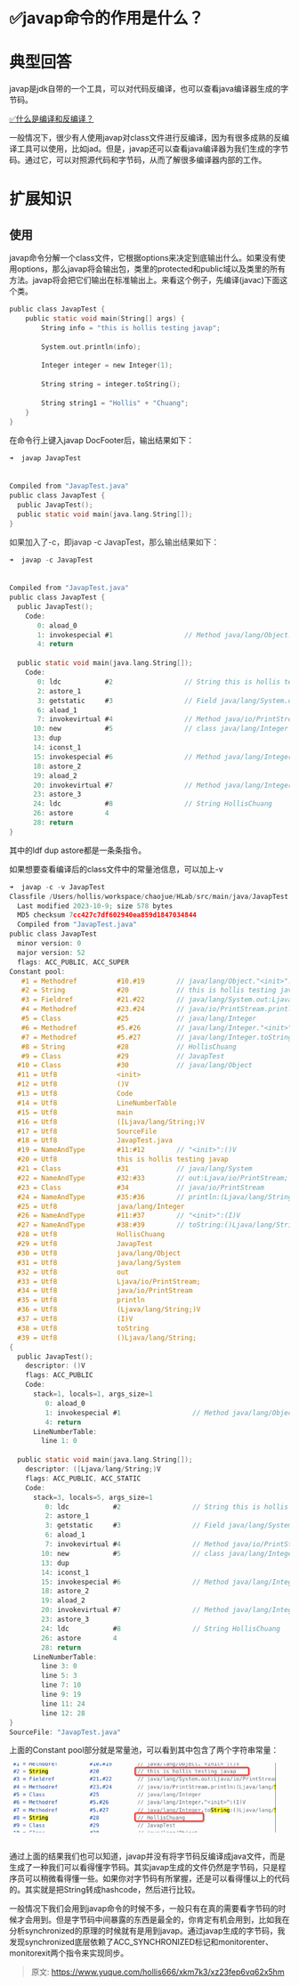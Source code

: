 # ✅javap命令的作用是什么？

# 典型回答


javap是jdk自带的一个工具，可以对代码反编译，也可以查看java编译器生成的字节码。



[✅什么是编译和反编译？](https://www.yuque.com/hollis666/xkm7k3/gpd672xz0sx2qyyh)



一般情况下，很少有人使用javap对class文件进行反编译，因为有很多成熟的反编译工具可以使用，比如jad。但是，javap还可以查看java编译器为我们生成的字节码。通过它，可以对照源代码和字节码，从而了解很多编译器内部的工作。



# 扩展知识


## 使用


javap命令分解一个class文件，它根据options来决定到底输出什么。如果没有使用options，那么javap将会输出包，类里的protected和public域以及类里的所有方法。javap将会把它们输出在标准输出上。来看这个例子，先编译(javac)下面这个类。



```c
public class JavapTest {
    public static void main(String[] args) {
        String info = "this is hollis testing javap";

        System.out.println(info);

        Integer integer = new Integer(1);

        String string = integer.toString();

        String string1 = "Hollis" + "Chuang";
    }
}

```



在命令行上键入javap DocFooter后，输出结果如下：



```c
➜  javap JavapTest 


Compiled from "JavapTest.java"
public class JavapTest {
  public JavapTest();
  public static void main(java.lang.String[]);
}

```



<font style="color:rgb(51, 51, 51);">如果加入了-c，即javap -c JavapTest，那么输出结果如下：</font>

<font style="color:rgb(51, 51, 51);"></font>

```c
➜  javap -c JavapTest


Compiled from "JavapTest.java"
public class JavapTest {
  public JavapTest();
    Code:
       0: aload_0
       1: invokespecial #1                  // Method java/lang/Object."<init>":()V
       4: return

  public static void main(java.lang.String[]);
    Code:
       0: ldc           #2                  // String this is hollis testing javap
       2: astore_1
       3: getstatic     #3                  // Field java/lang/System.out:Ljava/io/PrintStream;
       6: aload_1
       7: invokevirtual #4                  // Method java/io/PrintStream.println:(Ljava/lang/String;)V
      10: new           #5                  // class java/lang/Integer
      13: dup
      14: iconst_1
      15: invokespecial #6                  // Method java/lang/Integer."<init>":(I)V
      18: astore_2
      19: aload_2
      20: invokevirtual #7                  // Method java/lang/Integer.toString:()Ljava/lang/String;
      23: astore_3
      24: ldc           #8                  // String HollisChuang
      26: astore        4
      28: return
}

```



其中的ldf dup astore都是一条条指令。



如果想要查看编译后的class文件中的常量池信息，可以加上-v



```c
➜  javap -c -v JavapTest
Classfile /Users/hollis/workspace/chaojue/HLab/src/main/java/JavapTest.class
  Last modified 2023-10-9; size 578 bytes
  MD5 checksum 7cc427c7df602940ea859d1847034844
  Compiled from "JavapTest.java"
public class JavapTest
  minor version: 0
  major version: 52
  flags: ACC_PUBLIC, ACC_SUPER
Constant pool:
   #1 = Methodref          #10.#19        // java/lang/Object."<init>":()V
   #2 = String             #20            // this is hollis testing javap
   #3 = Fieldref           #21.#22        // java/lang/System.out:Ljava/io/PrintStream;
   #4 = Methodref          #23.#24        // java/io/PrintStream.println:(Ljava/lang/String;)V
   #5 = Class              #25            // java/lang/Integer
   #6 = Methodref          #5.#26         // java/lang/Integer."<init>":(I)V
   #7 = Methodref          #5.#27         // java/lang/Integer.toString:()Ljava/lang/String;
   #8 = String             #28            // HollisChuang
   #9 = Class              #29            // JavapTest
  #10 = Class              #30            // java/lang/Object
  #11 = Utf8               <init>
  #12 = Utf8               ()V
  #13 = Utf8               Code
  #14 = Utf8               LineNumberTable
  #15 = Utf8               main
  #16 = Utf8               ([Ljava/lang/String;)V
  #17 = Utf8               SourceFile
  #18 = Utf8               JavapTest.java
  #19 = NameAndType        #11:#12        // "<init>":()V
  #20 = Utf8               this is hollis testing javap
  #21 = Class              #31            // java/lang/System
  #22 = NameAndType        #32:#33        // out:Ljava/io/PrintStream;
  #23 = Class              #34            // java/io/PrintStream
  #24 = NameAndType        #35:#36        // println:(Ljava/lang/String;)V
  #25 = Utf8               java/lang/Integer
  #26 = NameAndType        #11:#37        // "<init>":(I)V
  #27 = NameAndType        #38:#39        // toString:()Ljava/lang/String;
  #28 = Utf8               HollisChuang
  #29 = Utf8               JavapTest
  #30 = Utf8               java/lang/Object
  #31 = Utf8               java/lang/System
  #32 = Utf8               out
  #33 = Utf8               Ljava/io/PrintStream;
  #34 = Utf8               java/io/PrintStream
  #35 = Utf8               println
  #36 = Utf8               (Ljava/lang/String;)V
  #37 = Utf8               (I)V
  #38 = Utf8               toString
  #39 = Utf8               ()Ljava/lang/String;
{
  public JavapTest();
    descriptor: ()V
    flags: ACC_PUBLIC
    Code:
      stack=1, locals=1, args_size=1
         0: aload_0
         1: invokespecial #1                  // Method java/lang/Object."<init>":()V
         4: return
      LineNumberTable:
        line 1: 0

  public static void main(java.lang.String[]);
    descriptor: ([Ljava/lang/String;)V
    flags: ACC_PUBLIC, ACC_STATIC
    Code:
      stack=3, locals=5, args_size=1
         0: ldc           #2                  // String this is hollis testing javap
         2: astore_1
         3: getstatic     #3                  // Field java/lang/System.out:Ljava/io/PrintStream;
         6: aload_1
         7: invokevirtual #4                  // Method java/io/PrintStream.println:(Ljava/lang/String;)V
        10: new           #5                  // class java/lang/Integer
        13: dup
        14: iconst_1
        15: invokespecial #6                  // Method java/lang/Integer."<init>":(I)V
        18: astore_2
        19: aload_2
        20: invokevirtual #7                  // Method java/lang/Integer.toString:()Ljava/lang/String;
        23: astore_3
        24: ldc           #8                  // String HollisChuang
        26: astore        4
        28: return
      LineNumberTable:
        line 3: 0
        line 5: 3
        line 7: 10
        line 9: 19
        line 11: 24
        line 12: 28
}
SourceFile: "JavapTest.java"

```



上面的Constant pool部分就是常量池，可以看到其中包含了两个字符串常量：



![1696857383822-11f7a85a-c60c-4b2c-ae3c-d6939ca957d2.png](./img/NWzOh9knluIUkQrf/1696857383822-11f7a85a-c60c-4b2c-ae3c-d6939ca957d2-828054.png)



## 


通过上面的结果我们也可以知道，javap并没有将字节码反编译成java文件，而是生成了一种我们可以看得懂字节码。其实javap生成的文件仍然是字节码，只是程序员可以稍微看得懂一些。如果你对字节码有所掌握，还是可以看得懂以上的代码的。其实就是把String转成hashcode，然后进行比较。



一般情况下我们会用到javap命令的时候不多，一般只有在真的需要看字节码的时候才会用到。但是字节码中间暴露的东西是最全的，你肯定有机会用到，比如我在分析synchronized的原理的时候就有是用到javap。通过javap生成的字节码，我发现synchronized底层依赖了ACC_SYNCHRONIZED标记和monitorenter、monitorexit两个指令来实现同步。



> 原文: <https://www.yuque.com/hollis666/xkm7k3/xz23fep6vq62x5hm>